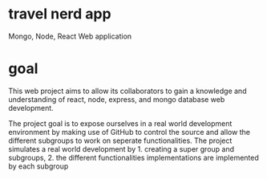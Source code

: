 # travel nerd app
Mongo, Node, React Web application

# goal
This web project aims to allow its collaborators to gain a knowledge and understanding of react, node, express, and mongo database web development. 

The project goal is to expose ourselves in a real world development environment by making use of GitHub to control the source and allow the different subgroups to work on seperate functionalities. The project simulates a real world development by 1. creating a super group and subgroups, 2. the different functionalities implementations are implemented by each subgroup
